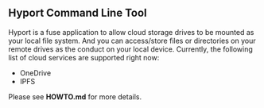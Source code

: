 ## Hyport Command Line Tool

Hyport is a fuse application to allow cloud storage drives to be mounted as your local file system. And you can access/store files or directories on your remote drives as the conduct on your local device.  Currently, the following list of cloud services are supported right now:

- OneDrive
- IPFS

Please see **HOWTO.md** for more details.